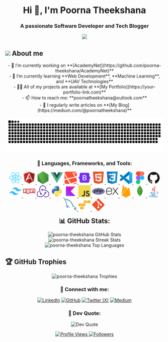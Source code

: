 <!-- Header with greeting -->
<h1 align="center">Hi 👋, I'm Poorna Theekshana</h1>
<h3 align="center">A passionate Software Developer and Tech Blogger</h3>

<!-- GIF or image -->
<p align="center">
  <img src="https://media.giphy.com/media/qgQUggAC3Pfv687qPC/giphy.gif" width="400px">
</p>

## <picture><img src="https://github.com/7oSkaaa/7oSkaaa/blob/main/Images/about_me.gif?raw=true" width="50px"></picture> About me

<p align="center">
- 🔭 I’m currently working on **[AcademyNet](https://github.com/poorna-theekshana/AcademyNet)**<br>
- 🌱 I’m currently learning **Web Development**, **Machine Learning**, and **UAV Technologies**<br>
- 👨‍💻 All of my projects are available at **[My Portfolio](https://your-portfolio-link.com)**<br>
- 📫 How to reach me: **poornatheekshana@outlook.com**<br>
- 📝 I regularly write articles on **[My Blog](https://medium.com/@poornatheekshana)**<br>
</p>

<p align="center">
  <img src="https://raw.githubusercontent.com/Elanza-48/Elanza-48/main/resources/img/github-contribution-grid-snake.svg" alt="github-contribution-grid-snake" />
</p>

<!-- Tech Stack section with icons -->
<h3 align="center">🚀 Languages, Frameworks, and Tools:</h3>
<p align="center">
  <a href="https://reactjs.org/" target="_blank"> <img src="https://raw.githubusercontent.com/devicons/devicon/master/icons/react/react-original.svg" alt="react" width="40" height="40"/> </a>
  <a href="https://angular.io/" target="_blank"> <img src="https://raw.githubusercontent.com/devicons/devicon/master/icons/angularjs/angularjs-original.svg" alt="angular" width="40" height="40"/> </a>
  <a href="https://nodejs.org/" target="_blank"> <img src="https://raw.githubusercontent.com/devicons/devicon/master/icons/nodejs/nodejs-original.svg" alt="nodejs" width="40" height="40"/> </a>
  <a href="https://vuejs.org/" target="_blank"> <img src="https://raw.githubusercontent.com/devicons/devicon/master/icons/vuejs/vuejs-original.svg" alt="vuejs" width="40" height="40"/> </a>
  <a href="https://laravel.com/" target="_blank"> <img src="https://raw.githubusercontent.com/devicons/devicon/master/icons/laravel/laravel-plain.svg" alt="laravel" width="40" height="40"/> </a>
  <a href="https://getbootstrap.com/" target="_blank"> <img src="https://raw.githubusercontent.com/devicons/devicon/master/icons/bootstrap/bootstrap-plain.svg" alt="bootstrap" width="40" height="40"/> </a>
  <a href="https://developer.mozilla.org/en-US/docs/Web/Guide/HTML/HTML5" target="_blank"> <img src="https://raw.githubusercontent.com/devicons/devicon/master/icons/html5/html5-original.svg" alt="html5" width="40" height="40"/> </a>
  <a href="https://developer.mozilla.org/en-US/docs/Web/CSS" target="_blank"> <img src="https://raw.githubusercontent.com/devicons/devicon/master/icons/css3/css3-original.svg" alt="css3" width="40" height="40"/> </a>
  <a href="https://code.visualstudio.com/" target="_blank"> <img src="https://raw.githubusercontent.com/devicons/devicon/master/icons/vscode/vscode-original.svg" alt="vscode" width="40" height="40"/> </a>
  <a href="https://www.figma.com/" target="_blank"> <img src="https://raw.githubusercontent.com/devicons/devicon/master/icons/figma/figma-original.svg" alt="figma" width="40" height="40"/> </a>
  <a href="https://github.com/" target="_blank"> <img src="https://raw.githubusercontent.com/devicons/devicon/master/icons/github/github-original.svg" alt="github" width="40" height="40"/> </a>
  <a href="https://tailwindcss.com/" target="_blank"> <img src="https://raw.githubusercontent.com/devicons/devicon/master/icons/tailwindcss/tailwindcss-plain.svg" alt="tailwindcss" width="40" height="40"/> </a>
  <a href="https://www.npmjs.com/" target="_blank"> <img src="https://raw.githubusercontent.com/devicons/devicon/master/icons/npm/npm-original-wordmark.svg" alt="npm" width="40" height="40"/> </a>
  <a href="https://redux.js.org/" target="_blank"> <img src="https://raw.githubusercontent.com/devicons/devicon/master/icons/redux/redux-original.svg" alt="redux" width="40" height="40"/> </a>
  <a href="https://www.python.org/" target="_blank"> <img src="https://raw.githubusercontent.com/devicons/devicon/master/icons/python/python-original.svg" alt="python" width="40" height="40"/> </a>
  <a href="https://kotlinlang.org/" target="_blank"> <img src="https://raw.githubusercontent.com/devicons/devicon/master/icons/kotlin/kotlin-original.svg" alt="kotlin" width="40" height="40"/> </a>
  <a href="https://www.javascript.com/" target="_blank"> <img src="https://raw.githubusercontent.com/devicons/devicon/master/icons/javascript/javascript-original.svg" alt="javascript" width="40" height="40"/> </a>
  <a href="https://www.php.net/" target="_blank"> <img src="https://raw.githubusercontent.com/devicons/devicon/master/icons/php/php-original.svg" alt="php" width="40" height="40"/> </a>
  <a href="https://expressjs.com/" target="_blank"> <img src="https://raw.githubusercontent.com/devicons/devicon/master/icons/express/express-original.svg" alt="express" width="40" height="40"/> </a>
  <a href="https://firebase.google.com/" target="_blank"> <img src="https://raw.githubusercontent.com/devicons/devicon/master/icons/firebase/firebase-plain.svg" alt="firebase" width="40" height="40"/> </a>
  <a href="https://www.mongodb.com/" target="_blank"> <img src="https://raw.githubusercontent.com/devicons/devicon/master/icons/mongodb/mongodb-original.svg" alt="mongodb" width="40" height="40"/> </a>
  <a href="https://www.java.com/" target="_blank"> <img src="https://raw.githubusercontent.com/devicons/devicon/master/icons/java/java-original.svg" alt="java" width="40" height="40"/> </a>
  <a href="https://www.mysql.com/" target="_blank"> <img src="https://raw.githubusercontent.com/devicons/devicon/master/icons/mysql/mysql-original.svg" alt="mysql" width="40" height="40"/> </a>
  <a href="https://aws.amazon.com/lambda/" target="_blank"> <img src="https://raw.githubusercontent.com/devicons/devicon/master/icons/amazonwebservices/amazonwebservices-original.svg" alt="aws" width="40" height="40"/> </a>
  <a href="https://git-scm.com/" target="_blank"> <img src="https://raw.githubusercontent.com/devicons/devicon/master/icons/git/git-original.svg" alt="git" width="40" height="40"/> </a>
</p>

<!-- GitHub Stats Section -->
<div align="center">
<h2 align="center" style="margin: 5px 10px;">📊 GitHub Stats:</h2> 
<p>
  <img src="https://github-readme-stats.vercel.app/api?username=poorna-theekshana&show_icons=true&theme=tokyonight&hide_border=true" alt="poorna-theekshana GitHub Stats" /><br>
  <img src="https://github-readme-streak-stats.herokuapp.com/?user=poorna-theekshana&theme=material-palenight&hide_border=true" alt="poorna-theekshana Streak Stats" /><br>
  <img src="https://github-readme-stats.vercel.app/api/top-langs/?username=poorna-theekshana&theme=radical&layout=compact&hide_border=true" alt="poorna-theekshana Top Languages" />
</p>
</div>

## 🏆 GitHub Trophies
<p align="center">
  <img src="https://github-profile-trophy.vercel.app/?username=poorna-theekshana&theme=discord&no-frame=true&no-bg=true&margin-w=4" alt="poorna-theekshana Trophies" />
</p>

<!-- Socials -->
<h3 align="center">🤝 Connect with me:</h3>
<p align="center">
  <a href="https://www.linkedin.com/in/poorna-theekshana/" target="_blank"><img src="https://cdn.jsdelivr.net/npm/simple-icons@v3/icons/linkedin.svg" alt="LinkedIn" width="40" height="40" /></a>
  <a href="https://github.com/poorna-theekshana" target="_blank"><img src="https://cdn.jsdelivr.net/npm/simple-icons@v3/icons/github.svg" alt="GitHub" width="40" height="40" /></a>
  <a href="https://x.com/razielsl" target="_blank"><img src="https://cdn.jsdelivr.net/npm/simple-icons@v3/icons/x.svg" alt="Twitter (X)" width="40" height="40" /></a>
  <a href="https://medium.com/@poornatheekshana" target="_blank"><img src="https://cdn.jsdelivr.net/npm/simple-icons@v3/icons/medium.svg" alt="Medium" width="40" height="40" /></a>
</p>

<!-- Random Dev Quote -->
<h3 align="center">💬 Dev Quote:</h3>
<p align="center">
  <img src="https://quotes-github-readme.vercel.app/api?type=horizontal&theme=radical" alt="Dev Quote">
</p>

<!-- Badges (Optional) -->
<p align="center">
  <a href="https://github.com/poorna-theekshana">
    <img src="https://komarev.com/ghpvc/?username=poorna-theekshana&label=Profile%20views&color=0e75b6&style=flat" alt="Profile Views" />
  </a>
  <a href="https://github.com/poorna-theekshana?tab=followers">
    <img src="https://img.shields.io/github/followers/poorna-theekshana?label=Followers" alt="Followers" />
  </a>
</p>

